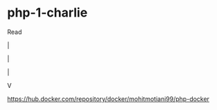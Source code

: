 # php-1-charlie

Read

|

|

|

V

https://hub.docker.com/repository/docker/mohitmotiani99/php-docker
